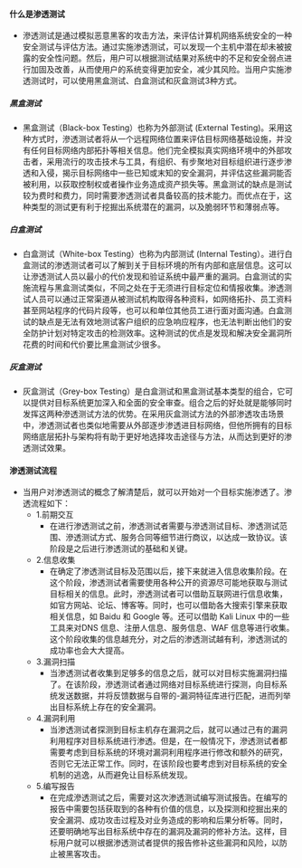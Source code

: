 #### 什么是渗透测试
- 滲透测试是通过模拟恶意黑客的攻击方法，来评估计算机网络系统安全的一种安全测试与评估方法。通过实施渗透测试，可以发现一个主机中潜在却未被披露的安全性问题。然后，用户可以根据测试结果对系统中的不足和安全弱点进行加固及改善，从而使用户的系统变得更加安全，减少其风险。当用户实施渗透测试时，可以使用黑盒测试、白盒测试和灰盒测试3种方式。
##### 黑盒测试
- 黑盒测试（Black-box Testing）也称为外部测试 (External Testing)。采用这种方式时，滲透测试者将从一个远程网络位置来评估目标网络基础设施，并没有任何目标网络内部拓扑等相关信息。他们完全模拟真实网络环境中的外部攻击者，采用流行的攻击技术与工具，有组织、有步聚地对目标组织进行逐步渗透和入侵，揭示目标网络中一些已知或末知的安全漏洞，并评估这些漏洞能否被利用，以荻取控制权或者操作业务造成资产损失等。黑盒测试的缺点是测试较为费时和费力，同时需要渗透测试者具备较高的技术能力。而优点在于，这种类型的测试更有利于挖掘出系统潜在的漏洞，以及脆弱环节和薄弱点等。
##### 白盒测试
- 白盒测试（White-box Testing）也称为内部测试 (Internal Testing）。进行白盒测试的渗透测试者可以了解到关于目标环境的所有内部和底层信息。这可以让滲透测试人员以最小的代价发现和验证系统中最严重的漏洞。白盒测试的实施流程与黑盒测试类似，不同之处在于无须进行目标定位和情报收集。渗透测试人员可以通过正常渠道从被测试机构取得各种资料，如网络拓扑、员工资料甚至网站程序的代码片段等，也可以和单位其他员工进行面对面沟通。白盒测试的缺点是无法有效地测试客户组织的应急响应程序，也无法判断出他们的安全防护计划对特定攻击的检测效率。这种测试的优点是发现和解决安全漏洞所花费的时间和代价要比黑盒测试少很多。
##### 灰盒测试
- 灰盒测试（Grey-box Testing）是白盒测试和黑盒测试基本类型的组合，它可以提供对目标系统更加深入和全面的安全审查。组合之后的好处就是能够同时发挥这两种滲透测试方法的优势。在采用灰盒测试方法的外部渗透攻击场景中，渗透测试者也类似地需要从外部逐步渗透进目标网络，但他所拥有的目标网络底层拓扑与架构将有助于更好地选择攻击途径与方法，从而达到更好的渗透测试效果。

#### 渗透测试流程
- 当用户对渗透测试的概念了解清楚后，就可以开始对一个目标实施渗透了。渗透流程如下： 
  - 1.前期交互
    -  在进行渗透测试之前，渗透测试者需要与滲透测试目标、渗透测试范围、滲透测试方式、服务合同等细节进行商议，以达成一致协议。该阶段是之后进行渗透测试的基础和关键。
  - 2.信息收集
    - 在确定了渗透测试目标及范围以后，接下来就进入信息收集阶段。在这个阶段，渗透测试者需要使用各种公开的资源尽可能地获取与测试目标相关的信息。此时，滲透测试者可以借助互联网进行信息收集，如官方网站、论坛、博客等。同时，也可以借助各大搜索引擎来获取相关信息，如 Baidu 和 Google 等。还可以借助 Kali Linux 中的一些工具来对DNS 信息、注册人信息、服务信息、WAF 信息等进行收集。这个阶段收集的信息越充分，对之后的渗透测试越有利，渗透测试的成功率也会大大提高。
  - 3.漏洞扫描
    - 当渗透测试者收集到足够多的信息之后，就可以对目标实施漏洞扫描了。在该阶段，滲透测试者通过网络对目标系统进行探测，向目标系统发送数据，并将反馈数据与自带的-漏洞特征库进行匹配，进而列举出目标系统上存在的安全漏洞。
  - 4.漏洞利用
    - 当渗透测试者探测到目标主机存在漏洞之后，就可以通过己有的漏洞利用程序对目标系统进行渗透。但是，在一般情况下，滲透测试者都需要考虑到目标系统的环境对漏洞利用程序进行修改和额外的研究，否则它无法正常工作。同时，在该阶段也要考虑到对目标系统的安全机制的逃逸，从而避免让目标系统发现。
  - 5.编写报告
    - 在完成滲透测试之后，需要对这次渗透测试编写测试报告。在编写的报告中需要包括获取到的各种有价值的信息，以及探测和挖掘出来的安全漏洞、成功攻击过程及对业务造成的影响和后果分析等。同时，还要明确地写出目标系统中存在的漏洞及漏洞的修补方法。这样，目标用户就可以根据渗透测试者提供的报告修补这些漏洞和风险，以防止被黑客攻击。
